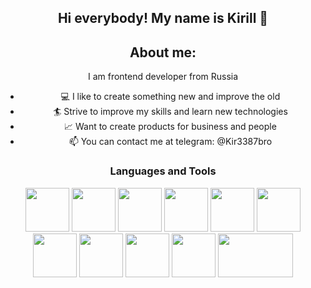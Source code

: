 <div align="center">
  
## Hi everybody! My name is Kirill 👋

## About me:
I am frontend developer from Russia
* 💻 I like to create something new and improve the old
* 🏄 Strive to improve my skills and learn new technologies
* 📈 Want to create products for business and people
* 📫 You can contact me at telegram: @Kir3387bro
  
### Languages and Tools
<img src="https://github.com/Kirill-FD/Kirill-FD/assets/120019115/44fd6571-133f-4a56-b35b-8bce0cc49e7b" width="70px" height="70px"> <img src="https://github.com/Kirill-FD/Kirill-FD/assets/120019115/5c123b74-f634-4b1f-9b7f-05a643bf9943" width="70px" height="70px"> <img src="https://github.com/Kirill-FD/Kirill-FD/assets/120019115/be14b34b-0991-41dc-8b3e-3c32b82a1de0" width="70px" height="70px"> <img src="https://github.com/Kirill-FD/Kirill-FD/assets/120019115/0828a014-a10f-4b1f-8334-f69e1b4c6320" width="70px" height="70px"> <img src="https://github.com/Kirill-FD/Kirill-FD/assets/120019115/2e1ed176-1444-4b0b-b51f-c3783dbfa3c6" width="70px" height="70px"> <img src="https://github.com/Kirill-FD/Kirill-FD/assets/120019115/75b3d40d-93a8-43b3-8ec9-e195670d05d2" width="70px" height="70px"> <img src="https://github.com/Kirill-FD/Kirill-FD/assets/120019115/3715d802-c7f3-47fa-9de5-af001c284b3c" width="70px" height="70px"> <img src="https://github.com/Kirill-FD/Kirill-FD/assets/120019115/b538349f-2336-4d83-a8d3-288b3e9a8a3d" width="70px" height="70px"> <img src="https://github.com/Kirill-FD/Kirill-FD/assets/120019115/c37d38c7-c6c3-410a-a2ce-d2fe634ce294" width="70px" height="70px"> <img src="https://github.com/Kirill-FD/Kirill-FD/assets/120019115/ba417c24-d89c-4d19-a5a4-d788d1e007be" width="70px" height="70px"> <img src="https://github.com/Kirill-FD/Kirill-FD/assets/120019115/7d42267c-1344-46d8-b018-cb1066eb9c26" width="120px" height="70px">
</div>
